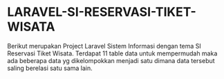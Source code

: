 # LARAVEL-SI-RESERVASI-TIKET-WISATA
Berikut merupakan Project Laravel Sistem Informasi dengan tema SI Reservasi Tiket Wisata. Terdapat 11 table data untuk mempermudah maka ada beberapa data yg dikelompokkan menjadi satu dimana data tersebut saling berelasi satu sama lain.
